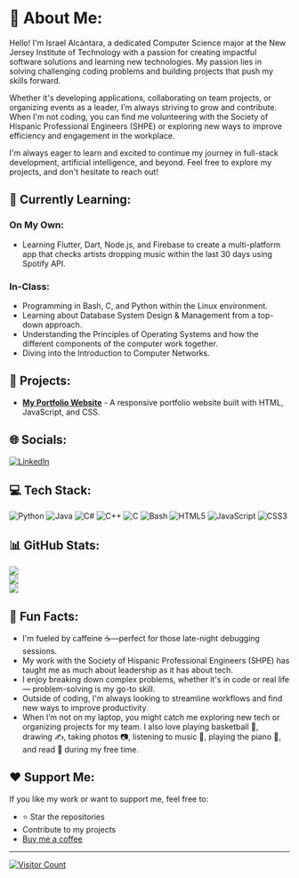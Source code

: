 # 💫 About Me:
Hello! I'm Israel Alcántara, a dedicated Computer Science major at the New Jersey Institute of Technology with a passion for creating impactful software solutions and learning new technologies. My passion lies in solving challenging coding problems and building projects that push my skills forward.

Whether it's developing applications, collaborating on team projects, or organizing events as a leader, I’m always striving to grow and contribute. When I'm not coding, you can find me volunteering with the Society of Hispanic Professional Engineers (SHPE) or exploring new ways to improve efficiency and engagement in the workplace.

I'm always eager to learn and excited to continue my journey in full-stack development, artificial intelligence, and beyond. Feel free to explore my projects, and don't hesitate to reach out!

## 🌱 Currently Learning:

### On My Own:
- Learning Flutter, Dart, Node.js, and Firebase to create a multi-platform app that checks artists dropping music within the last 30 days using Spotify API.

### In-Class:
- Programming in Bash, C, and Python within the Linux environment.
- Learning about Database System Design & Management from a top-down approach.
- Understanding the Principles of Operating Systems and how the different components of the computer work together.
- Diving into the Introduction to Computer Networks.
## 🚀 Projects:
- [**My Portfolio Website**](https://israelalcantara.vercel.app/) - A responsive portfolio website built with HTML, JavaScript, and CSS.

## 🌐 Socials:
[![LinkedIn](https://img.shields.io/badge/LinkedIn-%230077B5.svg?logo=linkedin&logoColor=white)](https://linkedin.com/in/israel-alcantara/)

## 💻 Tech Stack:
![Python](https://img.shields.io/badge/Python-3670A0?style=for-the-badge&logo=python&logoColor=ffdd54)
![Java](https://img.shields.io/badge/Java-ED8B00?style=for-the-badge&logo=openjdk&logoColor=white)
![C#](https://img.shields.io/badge/C%23-%23239120.svg?style=for-the-badge&logo=c-sharp&logoColor=white)
![C++](https://img.shields.io/badge/C%2B%2B-%2300599C.svg?style=for-the-badge&logo=c%2B%2B&logoColor=white)
![C](https://img.shields.io/badge/C-%2300599C.svg?style=for-the-badge&logo=c&logoColor=white)
![Bash](https://img.shields.io/badge/Bash-%23121011.svg?style=for-the-badge&logo=gnu-bash&logoColor=white)
![HTML5](https://img.shields.io/badge/HTML5-%23E34F26.svg?style=for-the-badge&logo=html5&logoColor=white)
![JavaScript](https://img.shields.io/badge/JavaScript-%23323330.svg?style=for-the-badge&logo=javascript&logoColor=%23F7DF1E)
![CSS3](https://img.shields.io/badge/CSS3-%231572B6.svg?style=for-the-badge&logo=css3&logoColor=white)

## 📊 GitHub Stats:
![](https://github-readme-stats.vercel.app/api?username=iaalcantara17&theme=dracula&hide_border=false&include_all_commits=false&count_private=false)<br/>
![](https://github-readme-streak-stats.herokuapp.com/?user=iaalcantara17&theme=dracula&hide_border=false)<br/>
![](https://github-readme-stats.vercel.app/api/top-langs/?username=iaalcantara17&theme=dracula&hide_border=false&include_all_commits=false&count_private=false&layout=compact)

## 🎉 Fun Facts:
- I'm fueled by caffeine ☕—perfect for those late-night debugging sessions.
- My work with the Society of Hispanic Professional Engineers (SHPE) has taught me as much about leadership as it has about tech.
- I enjoy breaking down complex problems, whether it's in code or real life — problem-solving is my go-to skill.
- Outside of coding, I'm always looking to streamline workflows and find new ways to improve productivity.
- When I’m not on my laptop, you might catch me exploring new tech or organizing projects for my team. I also love playing basketball 🏀, drawing ✍, taking photos 📷, listening to music 🎵, playing the piano 🎹, and read 📕 during my free time.

## ❤️ Support Me:
If you like my work or want to support me, feel free to:
- ⭐ Star the repositories
- Contribute to my projects
- [Buy me a coffee](https://buymeacoffee.com/iaalcantara17)

---
[![Visitor Count](https://profile-counter.glitch.me/iaalcantara17/count.svg)](https://profile-counter.glitch.me/iaalcantara17/count.svg)

